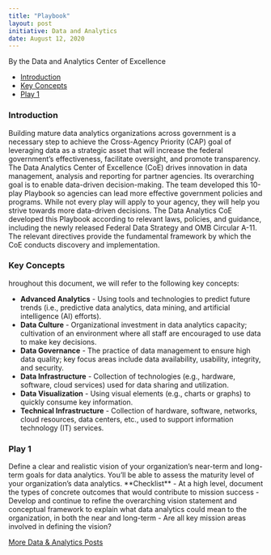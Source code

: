 ```yaml
---
title: "Playbook"
layout: post
initiative: Data and Analytics
date: August 12, 2020
---
```

By the Data and Analytics Center of Excellence

- <a href="#Introduction">Introduction</a>
- <a href="#Key Concepts">Key Concepts</a>
- <a href="#Play1">Play 1</a>

<h3><a id="Introduction"></a>Introduction</h3>
Building mature data analytics organizations across government is a necessary step to achieve the Cross-Agency Priority (CAP) goal of leveraging data as a strategic asset that will increase the federal government’s effectiveness, facilitate oversight, and promote transparency.
The Data Analytics Center of Excellence (CoE) drives innovation in data management, analysis and reporting for partner agencies. Its overarching goal is to enable data-driven decision-making.
The team developed this 10-play Playbook so agencies can lead more effective government policies and programs. While not every play will apply to your agency, they will help you strive towards more data-driven decisions.
The Data Analytics CoE developed this Playbook according to relevant laws, policies, and guidance, including the newly released Federal Data Strategy and OMB Circular A-11. The relevant directives provide the fundamental framework by which the CoE conducts discovery and implementation.

<h3><a id="Key Concepts"></a>Key Concepts</h3>
hroughout this document, we will refer to the following key concepts:

- **Advanced Analytics** - Using tools and technologies to predict future trends
(i.e., predictive data analytics, data mining, and artificial intelligence (AI) efforts).
- **Data Culture** - Organizational investment in data analytics capacity; cultivation of an environment where all staff are encouraged to use data to make key decisions.
- **Data Governance** - The practice of data management to ensure high data quality; key focus areas include data availability, usability, integrity, and security.
- **Data Infrastructure** - Collection of technologies (e.g., hardware, software, cloud services) used for data sharing and utilization.
- **Data Visualization** - Using visual elements (e.g., charts or graphs) to quickly consume key information.
- **Technical Infrastructure** - Collection of hardware, software, networks, cloud resources, data centers, etc., used to support information technology (IT) services.

<h3><a id="Play1"></a>Play 1</h3>
Define a clear	and realistic vision of your organization’s near-term	and long-term goals for
data analytics.	You’ll be able to assess the maturity level of your organization’s data analytics.
**Checklist** 
- At a high level, document the types of concrete outcomes that would contribute to mission success
- Develop and continue to refine the overarching vision statement and conceptual framework to explain what data analytics could mean to the organization, in both the near and long-term
- Are all key mission areas involved in defining the vision?



<a href="{{site.baseurl}}/coe/data-analytics.html#coe-updates" class="usa-button">More Data & Analytics Posts</a>
